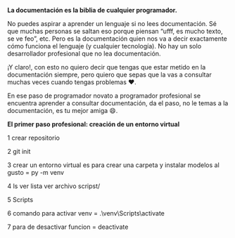 **La documentación es la biblia de cualquier programador.**

No puedes aspirar a aprender un lenguaje si no lees documentación. Sé que muchas personas se saltan eso porque piensan “ufff, es mucho texto, se ve feo”, etc. Pero es la documentación quien nos va a decir exactamente cómo funciona el lenguaje (y cualquier tecnología). No hay un solo desarrollador profesional que no lea documentación.

¡Y claro!, con esto no quiero decir que tengas que estar metido en la documentación siempre, pero quiero que sepas que la vas a consultar muchas veces cuando tengas problemas ❤️.

En ese paso de programador novato a programador profesional se encuentra aprender a consultar documentación, da el paso, no le temas a la documentación, es tu mejor amiga 😄.

****El primer paso profesional: creación de un entorno virtual****

1 crear repositorio

2 git init

3 crear un entorno virtual  es para crear una carpeta y instalar modelos al gusto  =   py -m venv  

4 ls ver lista  ver archivo scripst/ 

5 Scripts

6 comando para activar  venv =  .\venv\Scripts\activate

7 para de desactivar funcion = deactivate
